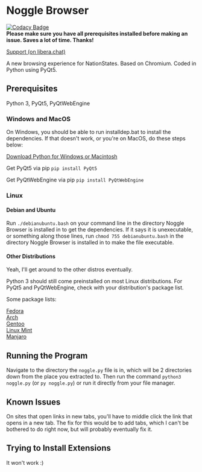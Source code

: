 # Noggle Browser

[![Codacy Badge](https://app.codacy.com/project/badge/Grade/ee4c4db5fce84ca6ba2bddfe6d408f03)](https://www.codacy.com/gh/Noggle-Tech/noggle-browser/dashboard?utm_source=github.com&amp;utm_medium=referral&amp;utm_content=Noggle-Tech/noggle-browser&amp;utm_campaign=Badge_Grade)<br>
**Please make sure you have all prerequisites installed before making an issue. Saves a lot of time. Thanks!**

[Support (on libera.chat)](https://web.libera.chat/?channel=#noggle)

A new browsing experience for NationStates. Based on Chromium. Coded in Python using PyQt5.

## Prerequisites

Python 3, PyQt5, PyQtWebEngine

### Windows and MacOS

On Windows, you should be able to run installdep.bat to install the dependencies. If that doesn't work, or you're on MacOS, do these steps below:

[Download Python for Windows or Macintosh](https://www.python.org/downloads/)

Get PyQt5 via pip
`pip install PyQt5`

Get PyQtWebEngine via pip
`pip install PyQtWebEngine`

### Linux

#### Debian and Ubuntu

Run `./debianubuntu.bash` on your command line in the directory Noggle Browser is installed in to get the dependencies. If it says it is unexecutable, or something along those lines, run `chmod 755 debianubuntu.bash` in the directory Noggle Browser is installed in to make the file executable.

#### Other Distributions

Yeah, I'll get around to the other distros eventually.

Python 3 should still come preinstalled on most Linux distributions. For PyQt5 and PyQtWebEngine, check with your distribution's package list.

Some package lists:

[Fedora](https://src.fedoraproject.org/)<br>
[Arch](https://archlinux.org/packages/)<br>
[Gentoo](https://packages.gentoo.org/)<br>
[Linux Mint](http://packages.linuxmint.com/)<br>
[Manjaro](https://discover.manjaro.org/packages/)<br>

## Running the Program

Navigate to the directory the `noggle.py` file is in, which will be 2 directories down from the place you extracted to. Then run the command `python3 noggle.py` (or `py noggle.py`) or run it directly from your file manager.

## Known Issues

On sites that open links in new tabs, you'll have to middle click the link that opens in a new tab. The fix for this would be to add tabs, which I can't be bothered to do right now, but will probably eventually fix it.

## Trying to Install Extensions

It won't work :)